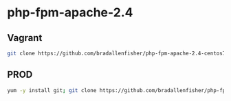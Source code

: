 # php-fpm-apache-2.4
## Vagrant
```bash
git clone https://github.com/bradallenfisher/php-fpm-apache-2.4-centos7.git; cd php-fpm-apache-2.4-centos7; vagrant up
```

## PROD
```bash
yum -y install git; git clone https://github.com/bradallenfisher/php-fpm-apache-2.4-centos7.git; cd php-fpm-apache-2.4-centos7; chmod 700 root.sh; ./root.sh
```
